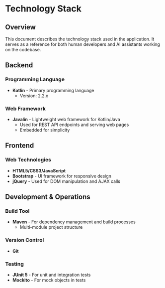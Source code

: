 # Technology Stack

## Overview
This document describes the technology stack used in the application. It serves as a reference for both human developers and AI assistants working on the codebase.

## Backend

### Programming Language
- **Kotlin** - Primary programming language
  - Version: 2.2.x

### Web Framework
- **Javalin** - Lightweight web framework for Kotlin/Java
  - Used for REST API endpoints and serving web pages
  - Embedded for simplicity

## Frontend

### Web Technologies
- **HTML5/CSS3/JavaScript**
- **Bootstrap** - UI framework for responsive design
- **jQuery** - Used for DOM manipulation and AJAX calls

## Development & Operations

### Build Tool
- **Maven** - For dependency management and build processes
  - Multi-module project structure

### Version Control
- **Git**

### Testing
- **JUnit 5** - For unit and integration tests
- **Mockito** - For mock objects in tests
